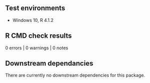 ## Test environments

* Windows 10, R 4.1.2

## R CMD check results

0 errors | 0 warnings | 0 notes

## Downstream dependancies

There are currently no downstream dependencies for this package.
